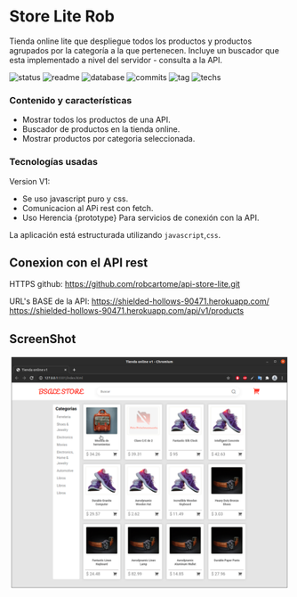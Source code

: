 # Store Lite Rob
Tienda online lite que despliegue todos los productos y productos agrupados por la categoría a la que pertenecen. Incluye un buscador que esta implementado a nivel del servidor - consulta a la API.

![status](https://img.shields.io/badge/status-running-green.svg?colorB=00C106) ![readme](https://img.shields.io/badge/readme-OK-green.svg?colorB=00C106) ![database](https://img.shields.io/badge/database-OK-green.svg?colorB=00C106) ![commits](https://img.shields.io/badge/commits-21-blue.svg) ![tag](https://img.shields.io/badge/tag-v0.1-orange.svg)
![techs](https://img.shields.io/badge/techs-javascript—css-yellow.svg)

### Contenido y características
- Mostrar todos los productos de una API.
- Buscador de productos en la tienda online.
- Mostrar productos por categoria seleccionada.

### Tecnologías usadas

Version V1:
- Se uso javascript puro y css.
- Comunicacion al APi rest con fetch.
- Uso Herencia {prototype} Para servicios de conexión con la API. 

La aplicación está estructurada utilizando
`javascript`,`css`.

## Conexion con el API rest
HTTPS github: 
https://github.com/robcartome/api-store-lite.git

URL's BASE de la API:
https://shielded-hollows-90471.herokuapp.com/
https://shielded-hollows-90471.herokuapp.com/api/v1/products

## ScreenShot
<img src="/Screenshot STORE ONLINE Project.png" alt="screen"/>
